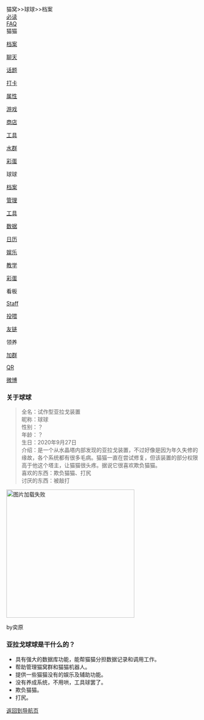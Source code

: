 <div class="title">
<span class="title">猫窝>>球球>>档案</span><br>
<div class="dropdown">
<a href="猫窝首页.md"><span class="menu">必读</span></a>
  </div>
  <div class="dropdown">
<a href="常见问题管理方针.md"><span class="menu">FAQ</span></a>  
</div>
<div class="dropdown">
<span class="menu">猫猫</span>
  <div class="dropdown-content">
    <a class="link" href="猫猫档案.md"><p class="menu">档案</p></a>
    <a class="link" href="AI聊天.md"><p class="menu">聊天</p></a>
    <a class="link" href="话题.md"><p class="menu">话题</p></a>
    <a class="link" href="个性打卡.md"><p class="menu">打卡</p></a>
    <a class="link" href="属性养成.md"><p class="menu">属性</p></a>
    <a class="link" href="小游戏.md"><p class="menu">游戏</p></a>
    <a class="link" href="商城道具.md"><p class="menu">商店</p></a>
    <a class="link" href="便利功能.md"><p class="menu">工具</p></a>
    <a class="link" href="群内娱乐.md"><p class="menu">水群</p></a>
    <a class="link" href="隐藏指令.md"><p class="menu">彩蛋</p></a>
  </div>
  </div>
<div class="dropdown">
  <span class="menu">球球</span>
  <div class="dropdown-content">
    <a class="link" href="球球档案.md"><p class="menu">档案</p></a>
    <a class="link" href="管理系统.md"><p class="menu">管理</p></a>
    <a class="link" href="辅助系统.md"><p class="menu">工具</p></a>
    <a class="link" href="数据库系统.md"><p class="menu">数据</p></a>
    <a class="link" href="日历系统.md"><p class="menu">日历</p></a>
    <a class="link" href="娱乐系统.md"><p class="menu">娱乐</p></a>
    <a class="link" href="导入系统.md"><p class="menu">教学</p></a>
    <a class="link" href="隐藏系统.md"><p class="menu">彩蛋</p></a>
  </div>
</div>
<div class="dropdown">
  <span class="menu">看板</span>
  <div class="dropdown-content">
    <a class="link" href="制作人员.md"><p class="menu">Staff</p></a>
    <a class="link" href="投喂.md"><p class="menu">投喂</p></a>
    <a class="link" href="友情链接.md"><p class="menu">友链</p></a>
  </div>
</div>
<div class="dropdown">
<span class="menu">领养</span>
  <div class="dropdown-content">
    <a class="link" href="https://qm.qq.com/cgi-bin/qm/qr?k=BqrQGTYAgg2RWsg5UZY98gi-PmhOINQL&amp;jump_from=webapi"><p class="menu">加群</p></a>
    <a class="link" href="https://i.gyazo.com/a58fa55cc10e5ce476a0fc188dc4f6ee.jpg"><p class="menu">QR</p></a>
    <a class="link" href="https://weibo.com/u/7487554900"><p class="menu">微博</p></a>
  </div>
  </div>
  </div>
 <div class="line">
<h3>关于球球</h3>
<blockquote class="warning">全名：试作型亚拉戈装置<br>昵称：球球<br>性别：？<br>年龄：？<br>生日：2020年9月27日<br>介绍：是一个从水晶塔内部发现的亚拉戈装置，不过好像是因为年久失修的缘故，各个系统都有很多毛病。猫猫一直在尝试修复，但该装置的部分权限高于他这个塔主，让猫猫很头疼。据说它很喜欢欺负猫猫。<br>喜欢的东西：欺负猫猫、打尻<br>讨厌的东西：被敲打<br></blockquote>

<div class="tag">
<img src="https://i.gyazo.com/52f0313f40643bef617222ca364cec0e.jpg" alt="图片加载失败"  width="335">
  <div class="tag-content"><p class="tag">by奕原</p></div>
  </div>


<h3>亚拉戈球球是干什么的？</h3>
<ul><li>具有强大的数据库功能，能帮猫猫分担数据记录和调用工作。</li><li>帮助管理猫窝群和猫猫机器人。</li><li>提供一些猫猫没有的娱乐及辅助功能。</li><li>没有养成系统，不用哄，工具球罢了。</li><li>欺负猫猫。</li><li>打尻。</li></ul>

<a href="猫窝导航1.md"><span class="back">返回到导航页</span></a>
</div>
<div class="bg">
</div>